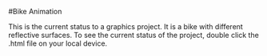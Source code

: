 #Bike Animation

This is the current status to a graphics project. It is a bike with different reflective surfaces. To see the current status of the project, double click the .html file on your local device.

